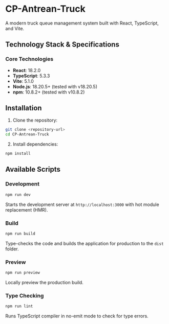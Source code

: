 # CP-Antrean-Truck

A modern truck queue management system built with React, TypeScript, and Vite.

## Technology Stack & Specifications

### Core Technologies
- **React**: 18.2.0
- **TypeScript**: 5.3.3
- **Vite**: 5.1.0
- **Node.js**: 18.20.5+ (tested with v18.20.5)
- **npm**: 10.8.2+ (tested with v10.8.2)

## Installation

1. Clone the repository:
```bash
git clone <repository-url>
cd CP-Antrean-Truck
```

2. Install dependencies:
```bash
npm install
```

## Available Scripts

### Development
```bash
npm run dev
```
Starts the development server at `http://localhost:3000` with hot module replacement (HMR).

### Build
```bash
npm run build
```
Type-checks the code and builds the application for production to the `dist` folder.

### Preview
```bash
npm run preview
```
Locally preview the production build.

### Type Checking
```bash
npm run lint
```
Runs TypeScript compiler in no-emit mode to check for type errors.